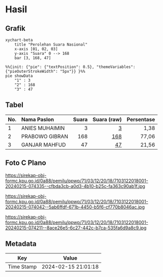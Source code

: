 # Hasil

## Grafik

```mermaid
xychart-beta
    title "Perolehan Suara Nasional"
    x-axis [01, 02, 03]
    y-axis "Suara" 0 --> 168
    bar [3, 168, 47]
```

```mermaid
%%{init: {"pie": {"textPosition": 0.5}, "themeVariables": {"pieOuterStrokeWidth": "5px"}} }%%
pie showData
    "1" : 3
    "2" : 168
    "3" : 47
```

## Tabel

| No. | Nama Paslon    | Suara | Suara (raw) | Persentase |
|:--- |:-------------- | -----:| -----------:| ----------:|
| 1   | ANIES MUHAIMIN | 3     | [3][p-1]    | 1,38       |
| 2   | PRABOWO GIBRAN | 168   | [168][p-2]  | 77,06      |
| 3   | GANJAR MAHFUD  | 47    | [47][p-3]   | 21,56      |


[p-1]: https://github.com/gigit-pemilu/pemilu-2024/blob/main/pilpres/hitung-suara/sub/71-sulawesi-utara/sub/03-kepulauan-sangihe/sub/12-tamako/sub/2018-mahumu-i/sub/001-tps/sub/paslon-1.txt
[p-2]: https://github.com/gigit-pemilu/pemilu-2024/blob/main/pilpres/hitung-suara/sub/71-sulawesi-utara/sub/03-kepulauan-sangihe/sub/12-tamako/sub/2018-mahumu-i/sub/001-tps/sub/paslon-2.txt
[p-3]: https://github.com/gigit-pemilu/pemilu-2024/blob/main/pilpres/hitung-suara/sub/71-sulawesi-utara/sub/03-kepulauan-sangihe/sub/12-tamako/sub/2018-mahumu-i/sub/001-tps/sub/paslon-3.txt

## Foto C Plano

https://sirekap-obj-formc.kpu.go.id/0a88/pemilu/ppwp/71/03/12/20/18/7103122018001-20240215-074335--cfbda3cb-a0d3-4b10-b25c-fa363c90ab1f.jpg

https://sirekap-obj-formc.kpu.go.id/0a88/pemilu/ppwp/71/03/12/20/18/7103122018001-20240215-074042--5ab6ffdf-671b-4450-b5f6-cf770b8046ac.jpg

https://sirekap-obj-formc.kpu.go.id/0a88/pemilu/ppwp/71/03/12/20/18/7103122018001-20240215-074211--8ace26e5-6c27-442c-b7ca-535fa6d9a8c9.jpg


## Metadata

| Key        | Value               |
| ---------- | ------------------- |
| Time Stamp | 2024-02-15 21:01:18 |




